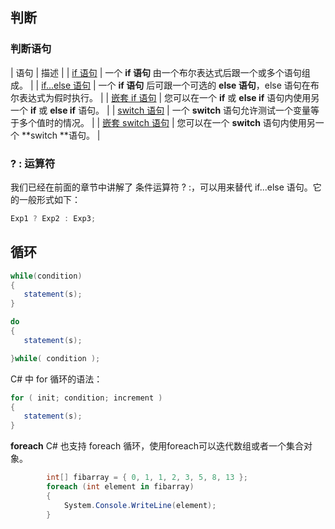 ## 判断
### 判断语句

| 语句 | 描述 |
| [if 语句](https://www.runoob.com/csharp/csharp-if.html "C# 中的 if 语句") | 一个 **if 语句** 由一个布尔表达式后跟一个或多个语句组成。 |
| [if...else 语句](https://www.runoob.com/csharp/csharp-if-else.html "C# 中的 if...else 语句") | 一个 **if 语句** 后可跟一个可选的 **else 语句**，else 语句在布尔表达式为假时执行。 |
| [嵌套 if 语句](https://www.runoob.com/csharp/csharp-nested-if.html "C# 中的嵌套 if 语句") | 您可以在一个 **if** 或 **else if** 语句内使用另一个 **if** 或 **else if** 语句。 |
| [switch 语句](https://www.runoob.com/csharp/csharp-switch.html "C# 中的 switch 语句") | 一个 **switch** 语句允许测试一个变量等于多个值时的情况。 |
| [嵌套 switch 语句](https://www.runoob.com/csharp/csharp-nested-switch.html "C# 中的嵌套 switch 语句") | 您可以在一个 **switch** 语句内使用另一个 **switch **语句。 |

### ? : 运算符

我们已经在前面的章节中讲解了 条件运算符 ? :，可以用来替代 if...else 语句。它的一般形式如下：

```cs
Exp1 ? Exp2 : Exp3;
```

## 循环

```cs
while(condition)
{
   statement(s);
}
```

```cs
do
{
   statement(s);

}while( condition );
```

C# 中 for 循环的语法：

```cs
for ( init; condition; increment )
{
   statement(s);
}
```

**foreach**
C# 也支持 foreach 循环，使用foreach可以迭代数组或者一个集合对象。

```cs
        int[] fibarray = { 0, 1, 1, 2, 3, 5, 8, 13 };
        foreach (int element in fibarray)
        {
            System.Console.WriteLine(element);
        }
```
